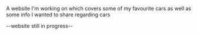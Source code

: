 A website I'm working on which covers some of my favourite cars as well as some info I wanted to share regarding cars

--website still in progress--
